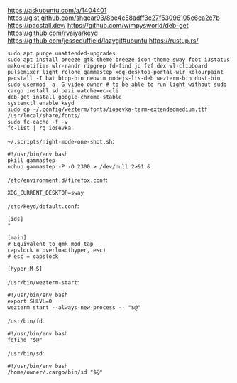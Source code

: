 https://askubuntu.com/a/1404401
https://gist.github.com/shqear93/8be4c58adff3c27f53096105e6ca2c7b
https://pacstall.dev/
https://github.com/wimpysworld/deb-get
https://github.com/rvaiya/keyd
https://github.com/jesseduffield/lazygit#ubuntu
https://rustup.rs/

```
sudo apt purge unattended-upgrades
sudo apt install breeze-gtk-theme breeze-icon-theme sway foot i3status mako-notifier wlr-randr ripgrep fd-find jq fzf dex wl-clipboard pulsemixer light rclone gammastep xdg-desktop-portal-wlr kolourpaint
pacstall -I bat btop-bin neovim nodejs-lts-deb wezterm-bin dust-bin
sudo usermod -a -G video owner # to be able to run light without sudo
cargo install sd pazi watchexec-cli
deb-get install google-chrome-stable
systemctl enable keyd
sudo cp ~/.config/wezterm/fonts/iosevka-term-extendedmedium.ttf /usr/local/share/fonts/
sudo fc-cache -f -v
fc-list | rg iosevka
```

`~/.scripts/night-mode-one-shot.sh`:
```
#!/usr/bin/env bash
pkill gammastep
nohup gammastep -P -O 2300 > /dev/null 2>&1 &
```

`/etc/environment.d/firefox.conf`:
```
XDG_CURRENT_DESKTOP=sway
```

`/etc/keyd/default.conf`:
```
[ids]
*

[main]
# Equivalent to qmk mod-tap
capslock = overload(hyper, esc)
# esc = capslock

[hyper:M-S]
```

`/usr/bin/wezterm-start`:
```
#!/usr/bin/env bash
export SHLVL=0
wezterm start --always-new-process -- "$@"
```

`/usr/bin/fd`:
```
#!/usr/bin/env bash
fdfind "$@"
```

`/usr/bin/sd`:
```
#!/usr/bin/env bash
/home/owner/.cargo/bin/sd "$@"
```
